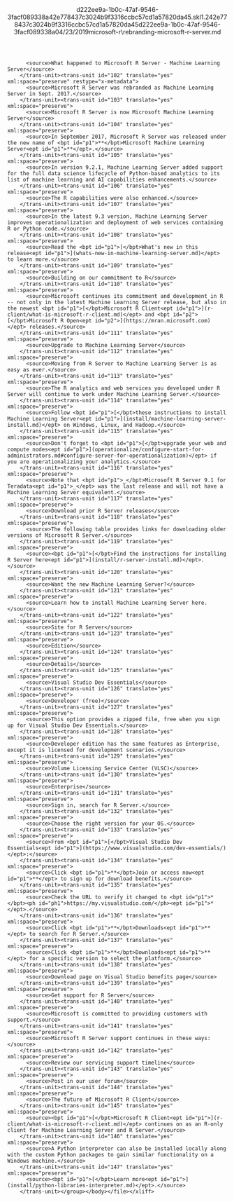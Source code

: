 <?xml version="1.0"?><xliff version="1.2" xmlns="urn:oasis:names:tc:xliff:document:1.2" xmlns:xsi="http://www.w3.org/2001/XMLSchema-instance" xsi:schemaLocation="urn:oasis:names:tc:xliff:document:1.2 xliff-core-1.2-transitional.xsd"><file datatype="xml" original="rebranding-microsoft-r-server.md" source-language="en-US" target-language="en-US"><header><tool tool-id="mdxliff" tool-name="mdxliff" tool-version="1.0-1931010" tool-company="Microsoft" /><xliffext:skl_file_name xmlns:xliffext="urn:microsoft:content:schema:xliffextensions">d222ee9a-1b0c-47af-9546-3facf089338a42e778437c3024b9f3316ccbc57cd1a57820da45.skl</xliffext:skl_file_name><xliffext:version xmlns:xliffext="urn:microsoft:content:schema:xliffextensions">1.2</xliffext:version><xliffext:ms.openlocfilehash xmlns:xliffext="urn:microsoft:content:schema:xliffextensions">42e778437c3024b9f3316ccbc57cd1a57820da45</xliffext:ms.openlocfilehash><xliffext:ms.sourcegitcommit xmlns:xliffext="urn:microsoft:content:schema:xliffextensions">d222ee9a-1b0c-47af-9546-3facf089338a</xliffext:ms.sourcegitcommit><xliffext:ms.lasthandoff xmlns:xliffext="urn:microsoft:content:schema:xliffextensions">04/23/2019</xliffext:ms.lasthandoff><xliffext:ms.openlocfilepath xmlns:xliffext="urn:microsoft:content:schema:xliffextensions">microsoft-r\rebranding-microsoft-r-server.md</xliffext:ms.openlocfilepath></header><body><group id="content" extype="content"><trans-unit id="101" translate="yes" xml:space="preserve" restype="x-metadata">
          <source>What happened to Microsoft R Server - Machine Learning Server</source>
        </trans-unit><trans-unit id="102" translate="yes" xml:space="preserve" restype="x-metadata">
          <source>Microsoft R Server was rebranded as Machine Learning Server in Sept. 2017.</source>
        </trans-unit><trans-unit id="103" translate="yes" xml:space="preserve">
          <source>Microsoft R Server is now Microsoft Machine Learning Server</source>
        </trans-unit><trans-unit id="104" translate="yes" xml:space="preserve">
          <source>In September 2017, Microsoft R Server was released under the new name of <bpt id="p1">**</bpt>Microsoft Machine Learning Server<ept id="p1">**</ept>.</source>
        </trans-unit><trans-unit id="105" translate="yes" xml:space="preserve">
          <source>In version 9.2.1, Machine Learning Server added support for the full data science lifecycle of Python-based analytics to its list of machine learning and AI capabilities enhancements.</source>
        </trans-unit><trans-unit id="106" translate="yes" xml:space="preserve">
          <source>The R capabilities were also enhanced.</source>
        </trans-unit><trans-unit id="107" translate="yes" xml:space="preserve">
          <source>In the latest 9.3 version, Machine Learning Server improves operationalization and deployment of web services containing R or Python code.</source>
        </trans-unit><trans-unit id="108" translate="yes" xml:space="preserve">
          <source>Read the <bpt id="p1">[</bpt>What's new in this release<ept id="p1">](whats-new-in-machine-learning-server.md)</ept> to learn more.</source>
        </trans-unit><trans-unit id="109" translate="yes" xml:space="preserve">
          <source>Building on our commitment to R</source>
        </trans-unit><trans-unit id="110" translate="yes" xml:space="preserve">
          <source>Microsoft continues its commitment and development in R -- not only in the latest Machine Learning Server release, but also in the newest <bpt id="p1">[</bpt>Microsoft R Client<ept id="p1">](r-client/what-is-microsoft-r-client.md)</ept> and <bpt id="p2">[</bpt>Microsoft R Open<ept id="p2">](https://mran.microsoft.com)</ept> releases.</source>
        </trans-unit><trans-unit id="111" translate="yes" xml:space="preserve">
          <source>Upgrade to Machine Learning Server</source>
        </trans-unit><trans-unit id="112" translate="yes" xml:space="preserve">
          <source>Moving from R Server to Machine Learning Server is as easy as ever.</source>
        </trans-unit><trans-unit id="113" translate="yes" xml:space="preserve">
          <source>The R analytics and web services you developed under R Server will continue to work under Machine Learning Server.</source>
        </trans-unit><trans-unit id="114" translate="yes" xml:space="preserve">
          <source>Follow <bpt id="p1">[</bpt>these instructions to install Machine Learning Server<ept id="p1">](install/machine-learning-server-install.md)</ept> on Windows, Linux, and Hadoop.</source>
        </trans-unit><trans-unit id="115" translate="yes" xml:space="preserve">
          <source>Don't forget to <bpt id="p1">[</bpt>upgrade your web and compute nodes<ept id="p1">](operationalize/configure-start-for-administrators.md#configure-server-for-operationalization)</ept> if you are operationalizing your analytics.</source>
        </trans-unit><trans-unit id="116" translate="yes" xml:space="preserve">
          <source>Note that <bpt id="p1">_</bpt>Microsoft R Server 9.1 for Teradata<ept id="p1">_</ept> was the last release and will not have a Machine Learning Server equivalent.</source>
        </trans-unit><trans-unit id="117" translate="yes" xml:space="preserve">
          <source>Download prior R Server releases</source>
        </trans-unit><trans-unit id="118" translate="yes" xml:space="preserve">
          <source>The following table provides links for downloading older versions of Microsoft R Server.</source>
        </trans-unit><trans-unit id="119" translate="yes" xml:space="preserve">
          <source><bpt id="p1">[</bpt>Find the instructions for installing R Server here<ept id="p1">](install/r-server-install.md)</ept>.</source>
        </trans-unit><trans-unit id="120" translate="yes" xml:space="preserve">
          <source>Want the new Machine Learning Server?</source>
        </trans-unit><trans-unit id="121" translate="yes" xml:space="preserve">
          <source>Learn how to install Machine Learning Server here.</source>
        </trans-unit><trans-unit id="122" translate="yes" xml:space="preserve">
          <source>Site for R Server</source>
        </trans-unit><trans-unit id="123" translate="yes" xml:space="preserve">
          <source>Edition</source>
        </trans-unit><trans-unit id="124" translate="yes" xml:space="preserve">
          <source>Details</source>
        </trans-unit><trans-unit id="125" translate="yes" xml:space="preserve">
          <source>Visual Studio Dev Essentials</source>
        </trans-unit><trans-unit id="126" translate="yes" xml:space="preserve">
          <source>Developer (free)</source>
        </trans-unit><trans-unit id="127" translate="yes" xml:space="preserve">
          <source>This option provides a zipped file, free when you sign up for Visual Studio Dev Essentials.</source>
        </trans-unit><trans-unit id="128" translate="yes" xml:space="preserve">
          <source>Developer edition has the same features as Enterprise, except it is licensed for development scenarios.</source>
        </trans-unit><trans-unit id="129" translate="yes" xml:space="preserve">
          <source>Volume Licensing Service Center (VLSC)</source>
        </trans-unit><trans-unit id="130" translate="yes" xml:space="preserve">
          <source>Enterprise</source>
        </trans-unit><trans-unit id="131" translate="yes" xml:space="preserve">
          <source>Sign in, search for R Server.</source>
        </trans-unit><trans-unit id="132" translate="yes" xml:space="preserve">
          <source>Choose the right version for your OS.</source>
        </trans-unit><trans-unit id="133" translate="yes" xml:space="preserve">
          <source>From <bpt id="p1">[</bpt>Visual Studio Dev Essentials<ept id="p1">](https://www.visualstudio.com/dev-essentials/)</ept>:</source>
        </trans-unit><trans-unit id="134" translate="yes" xml:space="preserve">
          <source>Click <bpt id="p1">**</bpt>Join or access now<ept id="p1">**</ept> to sign up for download benefits.</source>
        </trans-unit><trans-unit id="135" translate="yes" xml:space="preserve">
          <source>Check the URL to verify it changed to <bpt id="p1">*</bpt><ph id="ph1">https://my.visualstudio.com/</ph><ept id="p1">*</ept>.</source>
        </trans-unit><trans-unit id="136" translate="yes" xml:space="preserve">
          <source>Click <bpt id="p1">**</bpt>Downloads<ept id="p1">**</ept> to search for R Server.</source>
        </trans-unit><trans-unit id="137" translate="yes" xml:space="preserve">
          <source>Click <bpt id="p1">**</bpt>Downloads<ept id="p1">**</ept> for a specific version to select the platform.</source>
        </trans-unit><trans-unit id="138" translate="yes" xml:space="preserve">
          <source>Download page on Visual Studio benefits page</source>
        </trans-unit><trans-unit id="139" translate="yes" xml:space="preserve">
          <source>Get support for R Server</source>
        </trans-unit><trans-unit id="140" translate="yes" xml:space="preserve">
          <source>Microsoft is committed to providing customers with support.</source>
        </trans-unit><trans-unit id="141" translate="yes" xml:space="preserve">
          <source>Microsoft R Server support continues in these ways:</source>
        </trans-unit><trans-unit id="142" translate="yes" xml:space="preserve">
          <source>Review our servicing support timeline</source>
        </trans-unit><trans-unit id="143" translate="yes" xml:space="preserve">
          <source>Post in our user forum</source>
        </trans-unit><trans-unit id="144" translate="yes" xml:space="preserve">
          <source>The future of Microsoft R Client</source>
        </trans-unit><trans-unit id="145" translate="yes" xml:space="preserve">
          <source><bpt id="p1">[</bpt>Microsoft R Client<ept id="p1">](r-client/what-is-microsoft-r-client.md)</ept> continues on as an R-only client for Machine Learning Server and R Server.</source>
        </trans-unit><trans-unit id="146" translate="yes" xml:space="preserve">
          <source>A Python interpreter can also be installed locally along with the custom Python packages to gain similar functionality on a Windows machine.</source>
        </trans-unit><trans-unit id="147" translate="yes" xml:space="preserve">
          <source><bpt id="p1">[</bpt>Learn more<ept id="p1">](install/python-libraries-interpreter.md)</ept>.</source>
        </trans-unit></group></body></file></xliff>